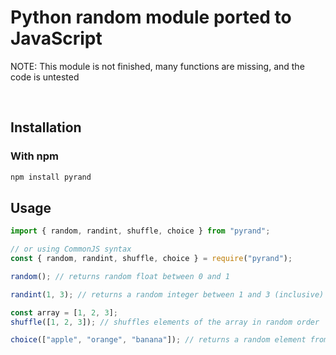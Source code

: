 # Python random module ported to JavaScript

NOTE: This module is not finished, many functions are missing, and the code is untested

<br>

## Installation

### With npm
```sh
npm install pyrand
```

## Usage

```ts
import { random, randint, shuffle, choice } from "pyrand";

// or using CommonJS syntax
const { random, randint, shuffle, choice } = require("pyrand");

random(); // returns random float between 0 and 1

randint(1, 3); // returns a random integer between 1 and 3 (inclusive)

const array = [1, 2, 3];
shuffle([1, 2, 3]); // shuffles elements of the array in random order

choice(["apple", "orange", "banana"]); // returns a random element from the array
```
